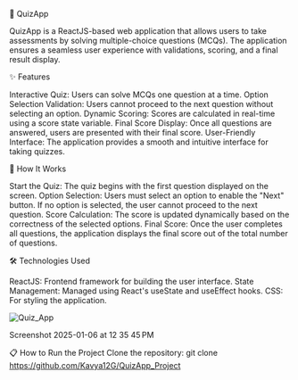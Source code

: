 🎯 QuizApp

QuizApp is a ReactJS-based web application that allows users to take assessments by solving multiple-choice questions (MCQs). The application ensures a seamless user experience with validations, scoring, and a final result display.

✨ Features

Interactive Quiz: Users can solve MCQs one question at a time.
Option Selection Validation: Users cannot proceed to the next question without selecting an option.
Dynamic Scoring: Scores are calculated in real-time using a score state variable.
Final Score Display: Once all questions are answered, users are presented with their final score.
User-Friendly Interface: The application provides a smooth and intuitive interface for taking quizzes.

🚀 How It Works

Start the Quiz: The quiz begins with the first question displayed on the screen.
Option Selection: Users must select an option to enable the "Next" button.
If no option is selected, the user cannot proceed to the next question.
Score Calculation: The score is updated dynamically based on the correctness of the selected options.
Final Score: Once the user completes all questions, the application displays the final score out of the total number of questions.

🛠️ Technologies Used

ReactJS: Frontend framework for building the user interface.
State Management: Managed using React's useState and useEffect hooks.
CSS: For styling the application.

![Quiz_App](https://github.com/user-attachments/assets/576ad47d-dce5-4722-8669-19ef9eb06cac)

Screenshot 2025-01-06 at 12 35 45 PM

📋 How to Run the Project
Clone the repository:
git clone https://github.com/Kavya12G/QuizApp_Project
